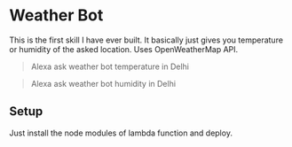 # Weather Bot

This is the first skill I have ever built. It basically just gives you temperature or humidity of the asked location. Uses OpenWeatherMap API.

> Alexa ask weather bot temperature in Delhi

> Alexa ask weather bot humidity in Delhi

## Setup

Just install the node modules of lambda function and deploy.
